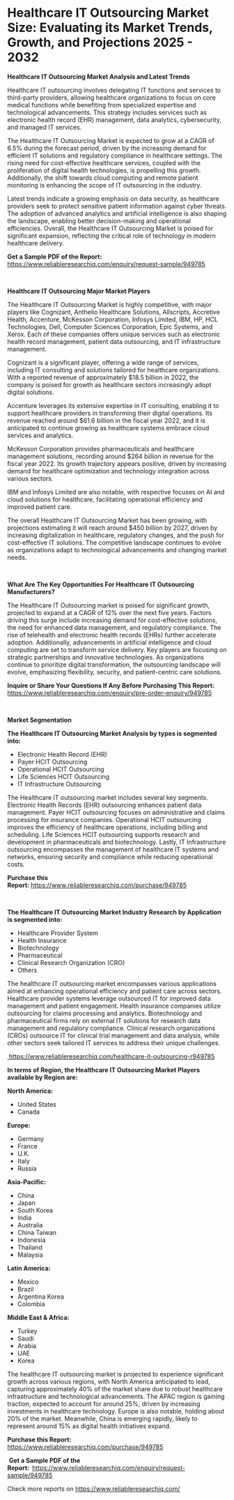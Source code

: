 <p><h1>Healthcare IT Outsourcing Market Size: Evaluating its Market Trends, Growth, and Projections 2025 - 2032</h1></p><p><strong>Healthcare IT Outsourcing Market Analysis and Latest Trends</strong></p>
<p><p>Healthcare IT outsourcing involves delegating IT functions and services to third-party providers, allowing healthcare organizations to focus on core medical functions while benefiting from specialized expertise and technological advancements. This strategy includes services such as electronic health record (EHR) management, data analytics, cybersecurity, and managed IT services.</p><p>The Healthcare IT Outsourcing Market is expected to grow at a CAGR of 6.5% during the forecast period, driven by the increasing demand for efficient IT solutions and regulatory compliance in healthcare settings. The rising need for cost-effective healthcare services, coupled with the proliferation of digital health technologies, is propelling this growth. Additionally, the shift towards cloud computing and remote patient monitoring is enhancing the scope of IT outsourcing in the industry.</p><p>Latest trends indicate a growing emphasis on data security, as healthcare providers seek to protect sensitive patient information against cyber threats. The adoption of advanced analytics and artificial intelligence is also shaping the landscape, enabling better decision-making and operational efficiencies. Overall, the Healthcare IT Outsourcing Market is poised for significant expansion, reflecting the critical role of technology in modern healthcare delivery.</p></p>
<p><strong>Get a Sample PDF of the Report:&nbsp;</strong> <a href="https://www.reliableresearchiq.com/enquiry/request-sample/949785?utm_campaign=3148&utm_medium=2&utm_source=Github&utm_content=ia&utm_term=05032025&utm_id=healthcare-it-outsourcing">https://www.reliableresearchiq.com/enquiry/request-sample/949785</a></p>
<p>&nbsp;</p>
<p><strong>Healthcare IT Outsourcing Major Market Players</strong></p>
<p><p>The Healthcare IT Outsourcing Market is highly competitive, with major players like Cognizant, Anthelio Healthcare Solutions, Allscripts, Accretive Health, Accenture, McKesson Corporation, Infosys Limited, IBM, HP, HCL Technologies, Dell, Computer Sciences Corporation, Epic Systems, and Xerox. Each of these companies offers unique services such as electronic health record management, patient data outsourcing, and IT infrastructure management.</p><p>Cognizant is a significant player, offering a wide range of services, including IT consulting and solutions tailored for healthcare organizations. With a reported revenue of approximately $18.5 billion in 2022, the company is poised for growth as healthcare sectors increasingly adopt digital solutions.</p><p>Accenture leverages its extensive expertise in IT consulting, enabling it to support healthcare providers in transforming their digital operations. Its revenue reached around $61.6 billion in the fiscal year 2022, and it is anticipated to continue growing as healthcare systems embrace cloud services and analytics.</p><p>McKesson Corporation provides pharmaceuticals and healthcare management solutions, recording around $264 billion in revenue for the fiscal year 2022. Its growth trajectory appears positive, driven by increasing demand for healthcare optimization and technology integration across various sectors.</p><p>IBM and Infosys Limited are also notable, with respective focuses on AI and cloud solutions for healthcare, facilitating operational efficiency and improved patient care. </p><p>The overall Healthcare IT Outsourcing Market has been growing, with projections estimating it will reach around $450 billion by 2027, driven by increasing digitalization in healthcare, regulatory changes, and the push for cost-effective IT solutions. The competitive landscape continues to evolve as organizations adapt to technological advancements and changing market needs.</p></p>
<p>&nbsp;</p>
<p><strong>What Are The Key Opportunities For Healthcare IT Outsourcing Manufacturers?</strong></p>
<p><p>The Healthcare IT Outsourcing market is poised for significant growth, projected to expand at a CAGR of 12% over the next five years. Factors driving this surge include increasing demand for cost-effective solutions, the need for enhanced data management, and regulatory compliance. The rise of telehealth and electronic health records (EHRs) further accelerate adoption. Additionally, advancements in artificial intelligence and cloud computing are set to transform service delivery. Key players are focusing on strategic partnerships and innovative technologies. As organizations continue to prioritize digital transformation, the outsourcing landscape will evolve, emphasizing flexibility, security, and patient-centric care solutions.</p></p>
<p><strong>Inquire or Share Your Questions If Any Before Purchasing This Report:</strong> <a href="https://www.reliableresearchiq.com/enquiry/pre-order-enquiry/949785?utm_campaign=3148&utm_medium=2&utm_source=Github&utm_content=ia&utm_term=05032025&utm_id=healthcare-it-outsourcing">https://www.reliableresearchiq.com/enquiry/pre-order-enquiry/949785</a></p>
<p>&nbsp;</p>
<p><strong>Market Segmentation</strong></p>
<p><strong>The Healthcare IT Outsourcing Market Analysis by types is segmented into:</strong></p>
<p><ul><li>Electronic Health Record (EHR)</li><li>Payer HCIT Outsourcing</li><li>Operational HCIT Outsourcing</li><li>Life Sciences HCIT Outsourcing</li><li>IT Infrastructure Outsourcing</li></ul></p>
<p><p>The Healthcare IT outsourcing market includes several key segments. Electronic Health Records (EHR) outsourcing enhances patient data management. Payer HCIT outsourcing focuses on administrative and claims processing for insurance companies. Operational HCIT outsourcing improves the efficiency of healthcare operations, including billing and scheduling. Life Sciences HCIT outsourcing supports research and development in pharmaceuticals and biotechnology. Lastly, IT Infrastructure outsourcing encompasses the management of healthcare IT systems and networks, ensuring security and compliance while reducing operational costs.</p></p>
<p><strong>Purchase this Report:&nbsp;</strong><a href="https://www.reliableresearchiq.com/purchase/949785?utm_campaign=3148&utm_medium=2&utm_source=Github&utm_content=ia&utm_term=05032025&utm_id=healthcare-it-outsourcing">https://www.reliableresearchiq.com/purchase/949785</a></p>
<p>&nbsp;</p>
<p><strong>The Healthcare IT Outsourcing Market Industry Research by Application is segmented into:</strong></p>
<p><ul><li>Healthcare Provider System</li><li>Health Insurance</li><li>Biotechnology</li><li>Pharmaceutical</li><li>Clinical Research Organization (CRO)</li><li>Others</li></ul></p>
<p><p>The healthcare IT outsourcing market encompasses various applications aimed at enhancing operational efficiency and patient care across sectors. Healthcare provider systems leverage outsourced IT for improved data management and patient engagement. Health insurance companies utilize outsourcing for claims processing and analytics. Biotechnology and pharmaceutical firms rely on external IT solutions for research data management and regulatory compliance. Clinical research organizations (CROs) outsource IT for clinical trial management and data analysis, while other sectors seek tailored IT services to address their unique challenges.</p></p>
<p><a href="https://www.reliableresearchiq.com/healthcare-it-outsourcing-r949785?utm_campaign=3148&utm_medium=2&utm_source=Github&utm_content=ia&utm_term=05032025&utm_id=healthcare-it-outsourcing">&nbsp;https://www.reliableresearchiq.com/healthcare-it-outsourcing-r949785</a></p>
<p><strong>In terms of Region, the Healthcare IT Outsourcing Market Players available by Region are:</strong></p>
<p>
    <p> <strong> North America: </strong>
        <ul>
            <li>United States</li>
            <li>Canada</li>
        </ul>
        </p> 
    <p> <strong> Europe: </strong>
        <ul>
            <li>Germany</li>
            <li>France</li>
            <li>U.K.</li>
            <li>Italy</li>
            <li>Russia</li>
        </ul>
        </p> 
    <p> <strong> Asia-Pacific: </strong>
        <ul>
            <li>China</li>
            <li>Japan</li>
            <li>South Korea</li>
            <li>India</li>
            <li>Australia</li>
            <li>China Taiwan</li>
            <li>Indonesia</li>
            <li>Thailand</li>
            <li>Malaysia</li>
        </ul>
        </p> 
    <p> <strong> Latin America: </strong>
        <ul>
            <li>Mexico</li>
            <li>Brazil</li>
            <li>Argentina Korea</li>
            <li>Colombia</li>
        </ul>
        </p> 
    <p> <strong> Middle East & Africa: </strong>
        <ul>
            <li>Turkey</li>
            <li>Saudi</li>
            <li>Arabia</li>
            <li>UAE</li>
            <li>Korea</li>
        </ul>
    </p>
    </p>
<p><p>The healthcare IT outsourcing market is projected to experience significant growth across various regions, with North America anticipated to lead, capturing approximately 40% of the market share due to robust healthcare infrastructure and technological advancements. The APAC region is gaining traction, expected to account for around 25%, driven by increasing investments in healthcare technology. Europe is also notable, holding about 20% of the market. Meanwhile, China is emerging rapidly, likely to represent around 15% as digital health initiatives expand.</p></p>
<p><strong>Purchase this Report: </strong><a href="https://www.reliableresearchiq.com/purchase/949785?utm_campaign=3148&utm_medium=2&utm_source=Github&utm_content=ia&utm_term=05032025&utm_id=healthcare-it-outsourcing">https://www.reliableresearchiq.com/purchase/949785</a></p>
<p>&nbsp;<strong>Get a Sample PDF of the Report:&nbsp;&nbsp;</strong><a href="https://www.reliableresearchiq.com/enquiry/request-sample/949785?utm_campaign=3148&utm_medium=2&utm_source=Github&utm_content=ia&utm_term=05032025&utm_id=healthcare-it-outsourcing">https://www.reliableresearchiq.com/enquiry/request-sample/949785</a></p>
<p><strong></strong></p>
<p>Check more reports on <a href="https://www.reliableresearchiq.com/?utm_campaign=3148&utm_medium=2&utm_source=Github&utm_content=ia&utm_term=05032025&utm_id=healthcare-it-outsourcing">https://www.reliableresearchiq.com/</a></p>